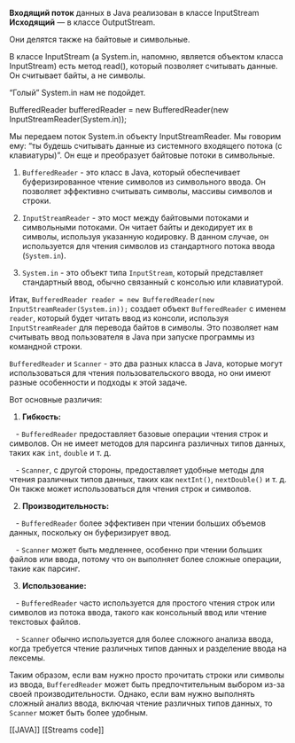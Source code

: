 **Входящий поток** данных в Java реализован в классе InputStream
**Исходящий** — в классе OutputStream.

Они делятся также на байтовые и символьные.

В классе InputStream (а System.in, напомню, является объектом класса InputStream) есть метод read(), который позволяет считывать данные. Он считывает байты, а не символы.

“Голый” System.in нам не подойдет.

BufferedReader bufferedReader = new BufferedReader(new InputStreamReader(System.in));

Мы передаем поток System.in объекту InputStreamReader. Мы говорим ему: “ты будешь считывать данные из системного входящего потока (с клавиатуры)”. Он еще и преобразует байтовые потоки в символьные.

1. `BufferedReader` - это класс в Java, который обеспечивает буферизированное чтение символов из символьного ввода. Он позволяет эффективно считывать символы, массивы символов и строки.

2. `InputStreamReader` - это мост между байтовыми потоками и символьными потоками. Он читает байты и декодирует их в символы, используя указанную кодировку. В данном случае, он используется для чтения символов из стандартного потока ввода (`System.in`).

3. `System.in` - это объект типа `InputStream`, который представляет стандартный ввод, обычно связанный с консолью или клавиатурой.

Итак, `BufferedReader reader = new BufferedReader(new InputStreamReader(System.in));` создает объект `BufferedReader` с именем `reader`, который будет читать ввод из консоли, используя `InputStreamReader` для перевода байтов в символы. Это позволяет нам считывать ввод пользователя в Java при запуске программы из командной строки.

`BufferedReader` и `Scanner` - это два разных класса в Java, которые могут использоваться для чтения пользовательского ввода, но они имеют разные особенности и подходы к этой задаче.

Вот основные различия:

1. **Гибкость:**

   - `BufferedReader` предоставляет базовые операции чтения строк и символов. Он не имеет методов для парсинга различных типов данных, таких как `int`, `double` и т. д.

   - `Scanner`, с другой стороны, предоставляет удобные методы для чтения различных типов данных, таких как `nextInt()`, `nextDouble()` и т. д. Он также может использоваться для чтения строк и символов.

2. **Производительность:**

   - `BufferedReader` более эффективен при чтении больших объемов данных, поскольку он буферизирует ввод.

   - `Scanner` может быть медленнее, особенно при чтении больших файлов или ввода, потому что он выполняет более сложные операции, такие как парсинг.

3. **Использование:**

   - `BufferedReader` часто используется для простого чтения строк или символов из потока ввода, такого как консольный ввод или чтение текстовых файлов.

   - `Scanner` обычно используется для более сложного анализа ввода, когда требуется чтение различных типов данных и разделение ввода на лексемы.

Таким образом, если вам нужно просто прочитать строки или символы из ввода, `BufferedReader` может быть предпочтительным выбором из-за своей производительности. Однако, если вам нужно выполнять сложный анализ ввода, включая чтение различных типов данных, то `Scanner` может быть более удобным.


[[JAVA]]
[[Streams code]]
